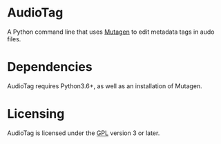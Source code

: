 # AudioTag
A Python command line that uses [Mutagen](https://github.com/quodlibet/mutagen)
to edit metadata tags in audo files.

# Dependencies
AudioTag requires Python3.6+, as well as an installation of Mutagen.

# Licensing
AudioTag is licensed under the [GPL](LICENSE) version 3 or later.
